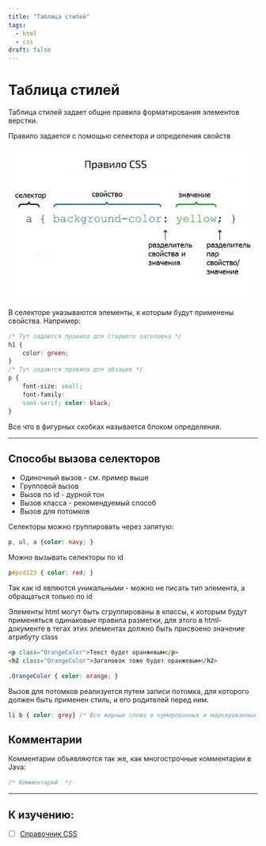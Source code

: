 ```yaml
---
title: "Таблица стилей"
tags:
  - html
  - css
draft: false
---
```


# Таблица стилей

Таблица стилей задает общие правила форматирования элементов верстки.

Правило задается с помощью селектора и определения свойств

![CSS semantic](../../../images/css_semantic.jpg)

В селекторе указываются элементы, к которым будут применены свойства. Например:
```css
/* Тут задаются правила для старшего заголовка */
h1 {
    color: green;
}
/* Тут задаются правила для абзацев */
p {
    font-size: small;
    font-family:
    sans-serif; color: black;
}
```

Все что в фигурных скобках называется блоком определения.

---
## Способы вызова селекторов

- Одиночный вызов - см. пример выше
- Групповой вызов
- Вызов по id - дурной тон
- Вызов класса - рекомендуемый способ
- Вызов для потомков

Селекторы можно группировать через запятую:
```css
p, ul, a {color: navy; }
```

Можно вызывать селекторы по id
```css
p#pid123 { color: red; }
```

Так как id являются уникальными - можно не писать тип элемента, а обращаться только по id

Элементы html могут быть сгруппированы в классы, к которым будут применяться одинаковые правила разметки, для этого в html-документе в тегах этих элементах должно быть присвоено значение атрибуту class
```html
<p class="OrangeColor">Текст будет оранжевым</p>
<h2 class="OrangeColor">Заголовок тоже будет оранжевым</h2>
```

```css
.OrangeColor { color: orange; }
```

Вызов для потомков реализуется путем записи потомка, для которого должен быть применен стиль, и его родителей перед ним.
```css
li b { color: grey} /* Все жирные слова в нумерованных и маркированных списках будут серыми */
```

## Комментарии
Комментарии объявляются так же, как многострочные комментарии в Java:
```css
/* Комментарий  */
```


---
## К изучению:

- [ ] [Справочник CSS](http://htmlbook.ru/css)